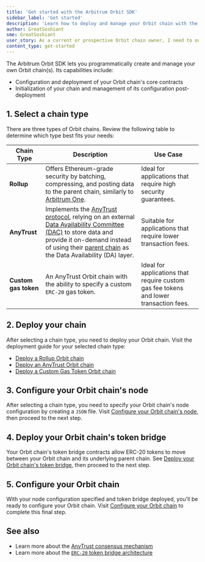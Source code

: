 ```yaml
---
title: 'Get started with the Arbitrum Orbit SDK'
sidebar_label: 'Get started'
description: 'Learn how to deploy and manage your Orbit chain with the Arbitrum Orbit SDK.'
author: GreatSoshiant
sme: GreatSoshiant
user_story: As a current or prospective Orbit chain owner, I need to onboard into the Orbit SDK by understanding the available onboarding paths, and how to select the path that meets my needs.
content_type: get-started
---
```


The Arbitrum Orbit SDK lets you programmatically create and manage your own Orbit chain(s). Its capabilities include:

- Configuration and deployment of your Orbit chain's core contracts
- Initialization of your chain and management of its configuration post-deployment

## 1. Select a chain type

There are three types of Orbit chains. Review the following table to determine which type best fits your needs:

| Chain Type           | Description                                                                                                                                                                                                                                                                                                                                                           | Use Case                                                                              |
| -------------------- | --------------------------------------------------------------------------------------------------------------------------------------------------------------------------------------------------------------------------------------------------------------------------------------------------------------------------------------------------------------------- | ------------------------------------------------------------------------------------- |
| **Rollup**           | Offers Ethereum-grade security by batching, compressing, and posting data to the parent chain, similarly to [Arbitrum One](https://arbitrum.io/).                                                                                                                                                                                                                     | Ideal for applications that require high security guarantees.                         |
| **AnyTrust**         | Implements the [AnyTrust protocol](/how-arbitrum-works/08-anytrust-protocol.mdx), relying on an external [Data Availability Committee (DAC)](/intro/glossary#data-availability-committee-dac) to store data and provide it on-demand instead of using their [parent chain](https://docs.arbitrum.io/intro/glossary#parent-chain) as the Data Availability (DA) layer. | Suitable for applications that require lower transaction fees.                        |
| **Custom gas token** | An AnyTrust Orbit chain with the ability to specify a custom `ERC-20` gas token.                                                                                                                                                                                                                                                                                      | Ideal for applications that require custom gas fee tokens and lower transaction fees. |

## 2. Deploy your chain

After selecting a chain type, you need to deploy your Orbit chain. Visit the deployment guide for your selected chain type:

- [Deploy a Rollup Orbit chain](/launch-orbit-chain/03-deploy-an-orbit-chain/02-deploying-rollup-chain.md)
- [Deploy an AnyTrust Orbit chain](/launch-orbit-chain/03-deploy-an-orbit-chain/03-deploying-anytrust-chain.md)
- [Deploy a Custom Gas Token Orbit chain](/launch-orbit-chain/03-deploy-an-orbit-chain/04-deploying-custom-gas-token-chain.md)

## 3. Configure your Orbit chain's node

After selecting a chain type, you need to specify your Orbit chain's node configuration by creating a `JSON` file. Visit [Configure your Orbit chain's node](/launch-orbit-chain/how-tos/orbit-sdk-preparing-node-config.md), then proceed to the next step.

## 4. Deploy your Orbit chain's token bridge

Your Orbit chain's token bridge contracts allow ERC-20 tokens to move between your Orbit chain and its underlying parent chain. See [Deploy your Orbit chain's token bridge](/launch-orbit-chain/03-deploy-an-orbit-chain/05-deploying-token-bridge.md), then proceed to the next step.

## 5. Configure your Orbit chain

With your node configuration specified and token bridge deployed, you'll be ready to configure your Orbit chain. Visit [Configure your Orbit chain](/launch-orbit-chain/03-deploy-an-orbit-chain/01-configuring-orbit-chain.md) to complete this final step.

## See also

- Learn more about the [AnyTrust consensus mechanism](/how-arbitrum-works/08-anytrust-protocol.mdx)
- Learn more about the [`ERC-20` token bridge architecture](/build-decentralized-apps/token-bridging/03-token-bridge-erc20.mdx)

